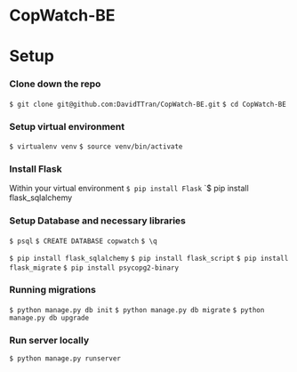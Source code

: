 # CopWatch-BE

# Setup

### Clone down the repo
`$ git clone git@github.com:DavidTTran/CopWatch-BE.git`
`$ cd CopWatch-BE`

### Setup virtual environment
`$ virtualenv venv`
`$ source venv/bin/activate`

### Install Flask
Within your virtual environment
`$ pip install Flask`
`$ pip install flask_sqlalchemy

### Setup Database and necessary libraries
`$ psql`
`$ CREATE DATABASE copwatch`
`$ \q`

`$ pip install flask_sqlalchemy`
`$ pip install flask_script`
`$ pip install flask_migrate`
`$ pip install psycopg2-binary`

### Running migrations
`$ python manage.py db init`
`$ python manage.py db migrate`
`$ python manage.py db upgrade`

### Run server locally
`$ python manage.py runserver`
